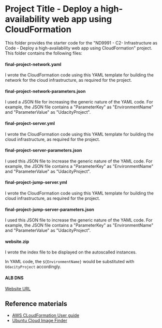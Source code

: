 # Project Title - Deploy a high-availability web app using CloudFormation
This folder provides the starter code for the "ND9991 - C2- Infrastructure as Code - Deploy a high-availability web app using CloudFormation" project. This folder contains the following files:

#### final-project-network.yaml
I wrote the CloudFormation code using this YAML template for building the network for the cloud infrastructure, as required for the project.

#### final-project-network-parameters.json
I used a JSON file for increasing the generic nature of the YAML code. For example, the JSON file contains a "ParameterKey" as "EnvironmentName" and "ParameterValue" as "UdacityProject".

#### final-project-server.yml
I wrote the CloudFormation code using this YAML template for building the cloud infrastructure, as required for the project. 

#### final-project-server-parameters.json
I used this JSON file to increase the generic nature of the YAML code. For example, the JSON file contains a "ParameterKey" as "EnvironmentName" and "ParameterValue" as "UdacityProject". 

#### final-project-jump-server.yml
I wrote the CloudFormation code using this YAML template for building the cloud infrastructure, as required for the project. 

#### final-project-jump-server-parameters.json
I used this JSON file to increase the generic nature of the YAML code. For example, the JSON file contains a "ParameterKey" as "EnvironmentName" and "ParameterValue" as "UdacityProject". 

#### website.zip
I wrote the index file to be displayed on the autoscalled instances. 

In YAML code, the `${EnvironmentName}` would be substituted with `UdacityProject` accordingly.

#### ALB DNS
[Website URL](http://udaci-webap-11s8tcd24ipwz-196704047.us-east-1.elb.amazonaws.com/)

## Reference materials
- [AWS CLoudFormation User guide](https://docs.aws.amazon.com/AWSCloudFormation/latest/UserGuide/Welcome.html)
- [Ubuntu Cloud Image Finder](https://cloud-images.ubuntu.com/locator/)